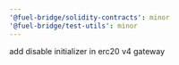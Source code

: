 ```yaml
---
'@fuel-bridge/solidity-contracts': minor
'@fuel-bridge/test-utils': minor
---
```


add disable initializer in erc20 v4 gateway
